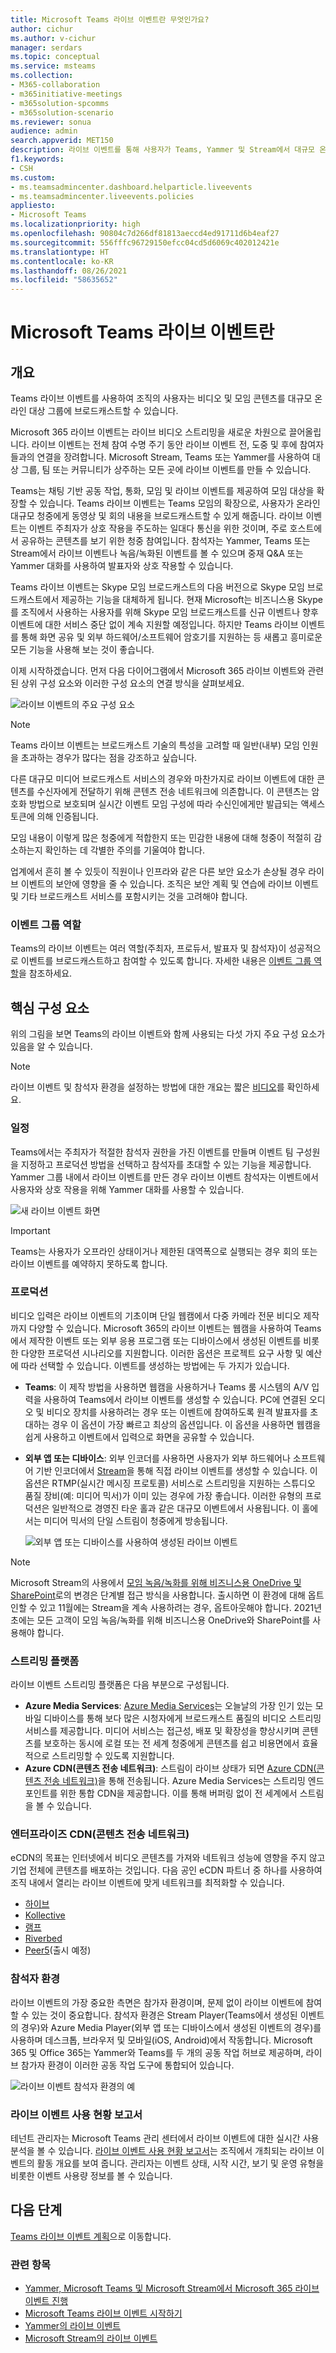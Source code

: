 ```yaml
---
title: Microsoft Teams 라이브 이벤트란 무엇인가요?
author: cichur
ms.author: v-cichur
manager: serdars
ms.topic: conceptual
ms.service: msteams
ms.collection:
- M365-collaboration
- m365initiative-meetings
- m365solution-spcomms
- m365solution-scenario
ms.reviewer: sonua
audience: admin
search.appverid: MET150
description: 라이브 이벤트를 통해 사용자가 Teams, Yammer 및 Stream에서 대규모 온라인 청중에게 비디오 및 콘텐츠를 브로드캐스트할 수 있는 방법을 알아보세요.
f1.keywords:
- CSH
ms.custom:
- ms.teamsadmincenter.dashboard.helparticle.liveevents
- ms.teamsadmincenter.liveevents.policies
appliesto:
- Microsoft Teams
ms.localizationpriority: high
ms.openlocfilehash: 90804c7d266df81813aeccd4ed91711d6b4eaf27
ms.sourcegitcommit: 556fffc96729150efcc04cd5d6069c402012421e
ms.translationtype: HT
ms.contentlocale: ko-KR
ms.lasthandoff: 08/26/2021
ms.locfileid: "58635652"
---
```

# <a name="what-are-microsoft-teams-live-events"></a>Microsoft Teams 라이브 이벤트란

## <a name="overview"></a>개요

Teams 라이브 이벤트를 사용하여 조직의 사용자는 비디오 및 모임 콘텐츠를 대규모 온라인 대상 그룹에 브로드캐스트할 수 있습니다.

Microsoft 365 라이브 이벤트는 라이브 비디오 스트리밍을 새로운 차원으로 끌어올립니다. 라이브 이벤트는 전체 참여 수명 주기 동안 라이브 이벤트 전, 도중 및 후에 참여자들과의 연결을 장려합니다. Microsoft Stream, Teams 또는 Yammer를 사용하여 대상 그룹, 팀 또는 커뮤니티가 상주하는 모든 곳에 라이브 이벤트를 만들 수 있습니다.  

Teams는 채팅 기반 공동 작업, 통화, 모임 및 라이브 이벤트를 제공하여 모임 대상을 확장할 수 있습니다. Teams 라이브 이벤트는 Teams 모임의 확장으로, 사용자가 온라인 대규모 청중에게 동영상 및 회의 내용을 브로드캐스트할 수 있게 해줍니다. 라이브 이벤트는 이벤트 주최자가 상호 작용을 주도하는 일대다 통신을 위한 것이며, 주로 호스트에서 공유하는 콘텐츠를 보기 위한 청중 참여입니다. 참석자는 Yammer, Teams 또는 Stream에서 라이브 이벤트나 녹음/녹화된 이벤트를 볼 수 있으며 중재 Q&A 또는 Yammer 대화를 사용하여 발표자와 상호 작용할 수 있습니다.

Teams 라이브 이벤트는 Skype 모임 브로드캐스트의 다음 버전으로 Skype 모임 브로드캐스트에서 제공하는 기능을 대체하게 됩니다. 현재 Microsoft는 비즈니스용 Skype를 조직에서 사용하는 사용자를 위해 Skype 모임 브로드캐스트를 신규 이벤트나 향후 이벤트에 대한 서비스 중단 없이 계속 지원할 예정입니다. 하지만 Teams 라이브 이벤트를 통해 화면 공유 및 외부 하드웨어/소프트웨어 암호기를 지원하는 등 새롭고 흥미로운 모든 기능을 사용해 보는 것이 좋습니다.

이제 시작하겠습니다. 먼저 다음 다이어그램에서 Microsoft 365 라이브 이벤트와 관련된 상위 구성 요소와 이러한 구성 요소의 연결 방식을 살펴보세요.

![라이브 이벤트의 주요 구성 요소](../media/live-events-flow-diagram.png  "라이브 이벤트, 예약, 운영, 스트림 플랫폼, 인증된 타사 eCDN 공급업체의 주요 구성 요소")

> [!Note]
> Teams 라이브 이벤트는 브로드캐스트 기술의 특성을 고려할 때 일반(내부) 모임 인원을 초과하는 경우가 많다는 점을 강조하고 싶습니다.
>
> 다른 대규모 미디어 브로드캐스트 서비스의 경우와 마찬가지로 라이브 이벤트에 대한 콘텐츠를 수신자에게 전달하기 위해 콘텐츠 전송 네트워크에 의존합니다. 이 콘텐츠는 암호화 방법으로 보호되며 실시간 이벤트 모임 구성에 따라 수신인에게만 발급되는 액세스 토큰에 의해 인증됩니다.
>
> 모임 내용이 이렇게 많은 청중에게 적합한지 또는 민감한 내용에 대해 청중이 적절히 감소하는지 확인하는 데 각별한 주의를 기울여야 합니다.  
>
> 업계에서 흔히 볼 수 있듯이 직원이나 인프라와 같은 다른 보안 요소가 손상될 경우 라이브 이벤트의 보안에 영향을 줄 수 있습니다. 조직은 보안 계획 및 연습에 라이브 이벤트 및 기타 브로드캐스트 서비스를 포함시키는 것을 고려해야 합니다.

### <a name="event-group-roles"></a>이벤트 그룹 역할

Teams의 라이브 이벤트는 여러 역할(주최자, 프로듀서, 발표자 및 참석자)이 성공적으로 이벤트를 브로드캐스트하고 참여할 수 있도록 합니다. 자세한 내용은 [이벤트 그룹 역할](https://support.office.com/article/get-started-with-microsoft-teams-live-events-d077fec2-a058-483e-9ab5-1494afda578a?ui=en-US&rs=en-US&ad=US#bkmk_roles)을 참조하세요.

## <a name="key-components"></a>핵심 구성 요소

위의 그림을 보면 Teams의 라이브 이벤트와 함께 사용되는 다섯 가지 주요 구성 요소가 있음을 알 수 있습니다.

> [!NOTE]
> 라이브 이벤트 및 참석자 환경을 설정하는 방법에 대한 개요는 짧은 [비디오](https://support.office.com/article/video-plan-and-schedule-a-live-event-f92363a0-6d98-46d2-bdd9-f2248075e502)를 확인하세요.

### <a name="scheduling"></a>일정

Teams에서는 주최자가 적절한 참석자 권한을 가진 이벤트를 만들며 이벤트 팀 구성원을 지정하고 프로덕션 방법을 선택하고 참석자를 초대할 수 있는 기능을 제공합니다. Yammer 그룹 내에서 라이브 이벤트를 만든 경우 라이브 이벤트 참석자는 이벤트에서 사용자와 상호 작용을 위해 Yammer 대화를 사용할 수 있습니다.

![새 라이브 이벤트 화면](../media/teams-live-events-schedule.png "새 라이브 이벤트를 만들고 예약하기 위한 새 라이브 이벤트 화면이 표시된 스크린샷")

> [!IMPORTANT]
> Teams는 사용자가 오프라인 상태이거나 제한된 대역폭으로 실행되는 경우 회의 또는 라이브 이벤트를 예약하지 못하도록 합니다.

### <a name="production"></a>프로덕션

비디오 입력은 라이브 이벤트의 기초이며 단일 웹캠에서 다중 카메라 전문 비디오 제작까지 다양할 수 있습니다. Microsoft 365의 라이브 이벤트는 웹캠을 사용하여 Teams에서 제작한 이벤트 또는 외부 응용 프로그램 또는 디바이스에서 생성된 이벤트를 비롯한 다양한 프로덕션 시나리오를 지원합니다. 이러한 옵션은 프로젝트 요구 사항 및 예산에 따라 선택할 수 있습니다. 이벤트를 생성하는 방법에는 두 가지가 있습니다.

- **Teams**: 이 제작 방법을 사용하면 웹캠을 사용하거나 Teams 룸 시스템의 A/V 입력을 사용하여 Teams에서 라이브 이벤트를 생성할 수 있습니다. PC에 연결된 오디오 및 비디오 장치를 사용하려는 경우 또는 이벤트에 참여하도록 원격 발표자를 초대하는 경우 이 옵션이 가장 빠르고 최상의 옵션입니다. 이 옵션을 사용하면 웹캠을 쉽게 사용하고 이벤트에서 입력으로 화면을 공유할 수 있습니다.

- **외부 앱 또는 디바이스**: 외부 인코더를 사용하면 사용자가 외부 하드웨어나 소프트웨어 기반 인코더에서 [Stream](https://stream.microsoft.com)을 통해 직접 라이브 이벤트를 생성할 수 있습니다. 이 옵션은 RTMP(실시간 메시징 프로토콜) 서비스로 스트리밍을 지원하는 스튜디오 품질 장비(예: 미디어 믹서)가 이미 있는 경우에 가장 좋습니다. 이러한 유형의 프로덕션은 일반적으로 경영진 타운 홀과 같은 대규모 이벤트에서 사용됩니다. 이 홀에서는 미디어 믹서의 단일 스트림이 청중에게 방송됩니다.

    ![외부 앱 또는 디바이스를 사용하여 생성된 라이브 이벤트](../media/teams-live-events-external-encoder.png "외부 앱 또는 기기 제작 방법을 사용하여 생성된 라이브 이벤트를 보여주는 스크린샷")

>[!Note]
> Microsoft Stream의 사용에서 [모임 녹음/녹화를 위해 비즈니스용 OneDrive 및 SharePoint](../tmr-meeting-recording-change.md)로의 변경은 단계별 접근 방식을 사용합니다. 출시하면 이 환경에 대해 옵트인할 수 있고 11월에는 Stream을 계속 사용하려는 경우, 옵트아웃해야 합니다. 2021년 초에는 모든 고객이 모임 녹음/녹화를 위해 비즈니스용 OneDrive와 SharePoint를 사용해야 합니다.

### <a name="streaming-platform"></a>스트리밍 플랫폼

라이브 이벤트 스트리밍 플랫폼은 다음 부분으로 구성됩니다.

- **Azure Media Services**:  [Azure Media Services](/azure/media-services/previous/)는 오늘날의 가장 인기 있는 모바일 디바이스를 통해 보다 많은 시청자에게 브로드캐스트 품질의 비디오 스트리밍 서비스를 제공합니다. 미디어 서비스는 접근성, 배포 및 확장성을 향상시키며 콘텐츠를 보호하는 동시에 로컬 또는 전 세계 청중에게 콘텐츠를 쉽고 비용면에서 효율적으로 스트리밍할 수 있도록 지원합니다.
- **Azure CDN(콘텐츠 전송 네트워크)**:  스트림이 라이브 상태가 되면 [Azure CDN(콘텐츠 전송 네트워크)](/azure/cdn/)을 통해 전송됩니다. Azure Media Services는 스트리밍 엔드포인트를 위한 통합 CDN을 제공합니다. 이를 통해 버퍼링 없이 전 세계에서 스트림을 볼 수 있습니다.

### <a name="enterprise-content-delivery-network-ecdn"></a>엔터프라이즈 CDN(콘텐츠 전송 네트워크)

eCDN의 목표는 인터넷에서 비디오 콘텐츠를 가져와 네트워크 성능에 영향을 주지 않고 기업 전체에 콘텐츠를 배포하는 것입니다. 다음 공인 eCDN 파트너 중 하나를 사용하여 조직 내에서 열리는 라이브 이벤트에 맞게 네트워크를 최적화할 수 있습니다.

- [하이브](https://www.hivestreaming.com/partners/integration-partners/microsoft/)
- [Kollective](https://kollective.com/ecdn-solutions/microsoft-live-events/)
- [램프](https://rampecdn.com)
- [Riverbed](https://www.riverbed.com/solutions/office-365.html)
- [Peer5](https://www.peer5.com/)(출시 예정)

### <a name="attendee-experience"></a>참석자 환경

라이브 이벤트의 가장 중요한 측면은 참가자 환경이며, 문제 없이 라이브 이벤트에 참여할 수 있는 것이 중요합니다. 참석자 환경은 Stream Player(Teams에서 생성된 이벤트의 경우)와 Azure Media Player(외부 앱 또는 디바이스에서 생성된 이벤트의 경우)를 사용하며 데스크톱, 브라우저 및 모바일(iOS, Android)에서 작동합니다. Microsoft 365 및 Office 365는 Yammer와 Teams를 두 개의 공동 작업 허브로 제공하며, 라이브 참가자 환경이 이러한 공동 작업 도구에 통합되어 있습니다.

![라이브 이벤트 참석자 환경의 예](../media/teams-live-events-attendee.png "라이브 이벤트 참석자 환경을 보여 주는 스크린샷")

### <a name="live-event-usage-report"></a>라이브 이벤트 사용 현황 보고서

테넌트 관리자는 Microsoft Teams 관리 센터에서 라이브 이벤트에 대한 실시간 사용 분석을 볼 수 있습니다.  [라이브 이벤트 사용 현황 보고서](../teams-analytics-and-reports/teams-live-event-usage-report.md)는 조직에서 개최되는 라이브 이벤트의 활동 개요를 보여 줍니다.  관리자는 이벤트 상태, 시작 시간, 보기 및 운영 유형을 비롯한 이벤트 사용량 정보를 볼 수 있습니다.  

## <a name="next-steps"></a>다음 단계

[Teams 라이브 이벤트 계획](plan-for-teams-live-events.md)으로 이동합니다.

### <a name="related-topics"></a>관련 항목

- [Yammer, Microsoft Teams 및 Microsoft Stream에서 Microsoft 365 라이브 이벤트 진행](/stream/live-event-m365)
- [Microsoft Teams 라이브 이벤트 시작하기](https://support.office.com/article/d077fec2-a058-483e-9ab5-1494afda578a)
- [Yammer의 라이브 이벤트](https://support.office.com/article/live-events-in-yammer-4ece0ee2-c268-4636-bf2a-16e454befe57)
- [Microsoft Stream의 라이브 이벤트](/stream/live-event-overview)
